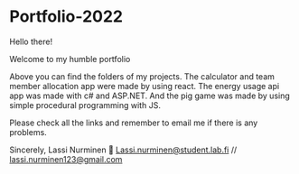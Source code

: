 # Portfolio-2022
Hello there!

Welcome to my humble portfolio

Above you can find the folders of my projects.
The calculator and team member allocation app were made by using react. 
The energy usage api app was made with c# and ASP.NET.
And the pig game was made by using simple procedural programming with JS.

Please check all the links and remember to email me if there is any problems.

Sincerely,
Lassi Nurminen
📧 Lassi.nurminen@student.lab.fi // lassi.nurminen123@gmail.com
